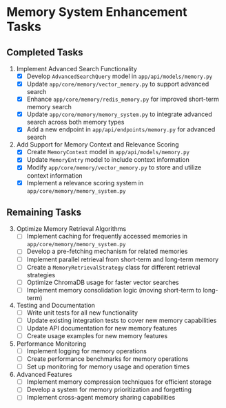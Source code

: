 # Memory System Enhancement Tasks

## Completed Tasks

1. Implement Advanced Search Functionality
   - [x] Develop `AdvancedSearchQuery` model in `app/api/models/memory.py`
   - [x] Update `app/core/memory/vector_memory.py` to support advanced search
   - [x] Enhance `app/core/memory/redis_memory.py` for improved short-term memory search
   - [x] Update `app/core/memory/memory_system.py` to integrate advanced search across both memory types
   - [x] Add a new endpoint in `app/api/endpoints/memory.py` for advanced search

2. Add Support for Memory Context and Relevance Scoring
   - [x] Create `MemoryContext` model in `app/api/models/memory.py`
   - [x] Update `MemoryEntry` model to include context information
   - [x] Modify `app/core/memory/vector_memory.py` to store and utilize context information
   - [x] Implement a relevance scoring system in `app/core/memory/memory_system.py`

## Remaining Tasks

3. Optimize Memory Retrieval Algorithms
   - [ ] Implement caching for frequently accessed memories in `app/core/memory/memory_system.py`
   - [ ] Develop a pre-fetching mechanism for related memories
   - [ ] Implement parallel retrieval from short-term and long-term memory
   - [ ] Create a `MemoryRetrievalStrategy` class for different retrieval strategies
   - [ ] Optimize ChromaDB usage for faster vector searches
   - [ ] Implement memory consolidation logic (moving short-term to long-term)

4. Testing and Documentation
   - [ ] Write unit tests for all new functionality
   - [ ] Update existing integration tests to cover new memory capabilities
   - [ ] Update API documentation for new memory features
   - [ ] Create usage examples for new memory features

5. Performance Monitoring
   - [ ] Implement logging for memory operations
   - [ ] Create performance benchmarks for memory operations
   - [ ] Set up monitoring for memory usage and operation times

6. Advanced Features
   - [ ] Implement memory compression techniques for efficient storage
   - [ ] Develop a system for memory prioritization and forgetting
   - [ ] Implement cross-agent memory sharing capabilities
